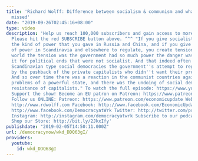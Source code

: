 ```yaml
---
title: 'Richard Wolff: Difference between socialism & communism and what they both
  missed'
date: "2019-09-26T02:45:16+08:00"
type: video
description: 'Help us reach 100,000 subscribers and gain access to more studio time!
  Please hit the red SUBSCRIBE button above. ^^^ "If you give socialist governments
  the kind of power that you gave in Russia and China, and if you give them the kind
  of power in Scandinavia and elsewhere to regulate, you create tensions. In the communist
  world the tension was the government had so much power the danger was it would use
  it for political ends that were not socialist. And that indeed often happened. In
  Scandinavian type social democracies the government''s attempt to regulate was undone
  by the pushback of the private capitalists who didn''t want their profits limited.
  And so over time there was a reaction in the communist countries against the political
  problems of a powerful state, and there was the undoing of social democracy by the
  resistance of capitalists." To watch the full episode: https://www.youtube.com/watch?v=4fwXo6xH9NA&t=555s
  Support the show! Become an EU patron on Patreon: https://www.patreon.com/economicupdate
  Follow us ONLINE: Patreon: https://www.patreon.com/economicupdate Websites: http://www.democracyatwork.info/economicupdate
  http://www.rdwolff.com Facebook: http://www.facebook.com/EconomicUpdate http://www.facebook.com/RichardDWolff
  http://www.facebook.com/DemocracyatWrk Twitter: http://twitter.com/profwolff http://twitter.com/democracyatwrk
  Instagram: http://instagram.com/democracyatwrk Subscribe to our podcast: http://economicupdate.libsyn.com
  Shop our Store: http://bit.ly/2JkxIfy'
publishdate: "2019-02-05T14:50:11.000Z"
url: /democracynow/wkd_DDQ63gI/
providers:
  youtube:
    id: wkd_DDQ63gI
---
```

